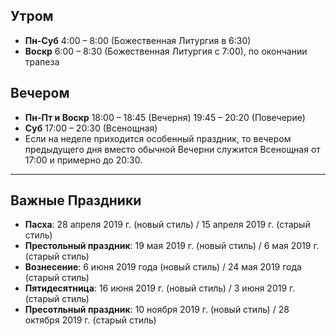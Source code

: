 ## Утром
- **Пн-Суб** 4:00 – 8:00 (Божественная Литургия в 6:30)
- **Воскр** 6:00 – 8:30 (Божественная Литургия с 7:00), по окончании трапеза

## Вечером
- **Пн-Пт и Воскр** 18:00 – 18:45 (Вечерня) 19:45 – 20:20 (Повечерие)
- **Суб** 17:00 – 20:30 (Всенощная)
- Если на неделе приходится особенный праздник, то вечером предыдущего дня вместо обычной Вечерни служится Всенощная от 17:00 и примерно до 20:30.

<hr>

## Важные Праздники
- **Пасха**: 28 апреля 2019 г. (новый стиль) / 15 апреля 2019 г. (старый стиль)
- **Престольный праздник**: 19 мая 2019 г. (новый стиль) / 6 мая 2019 г. (старый стиль)
- **Вознесение**: 6 июня 2019 года (новый стиль) / 24 мая 2019 года (старый стиль)
- **Пятидесятница**: 16 июня 2019 г. (новый стиль) / 3 июня 2019 г. (старый стиль)
- **Пресотльный праздник**: 10 ноября 2019 г. (новый стиль) / 28 октября 2019 г. (старый стиль)
